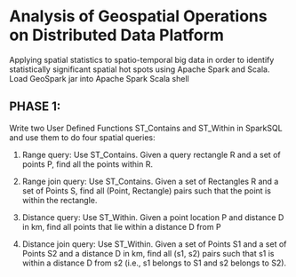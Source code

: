 # Analysis of Geospatial Operations on Distributed Data Platform
Applying spatial statistics to spatio-temporal big data in order to identify statistically significant spatial hot spots using Apache Spark and Scala.
Load GeoSpark jar into Apache Spark Scala shell

## PHASE 1:
Write two User Defined Functions ST_Contains and ST_Within in SparkSQL and use them to do four spatial queries:

1. Range query: Use ST_Contains. Given a query rectangle R and a set of points P, find all the points within R.

2. Range join query: Use ST_Contains. Given a set of Rectangles R and a set of Points S, find all (Point, Rectangle) pairs        such that the point is within the rectangle.

3. Distance query: Use ST_Within. Given a point location P and distance D in km, find all points that lie within a distance D    from P

4. Distance join query: Use ST_Within. Given a set of Points S1 and a set of Points S2 and a distance D in km, find all (s1,      s2) pairs such that s1 is within a distance D from s2 (i.e., s1 belongs to S1 and s2 belongs to S2).
